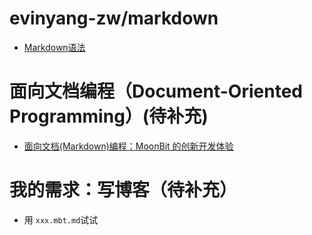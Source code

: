 # evinyang-zw/markdown
- [Markdown语法](./Markdown语法.md)

# 面向文档编程（Document-Oriented Programming）(待补充)
- [面向文档(Markdown)编程：MoonBit 的创新开发体验](https://www.moonbitlang.cn/blog/moonbit-markdown)

# 我的需求：写博客（待补充）
- 用 `xxx.mbt.md`试试